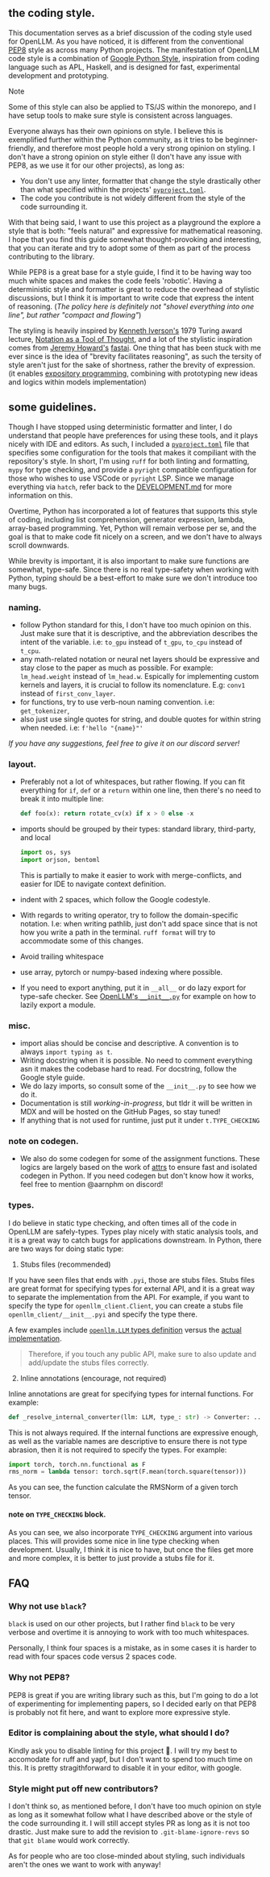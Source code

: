 ## the coding style.

This documentation serves as a brief discussion of the coding style used for
OpenLLM. As you have noticed, it is different from the conventional
[PEP8](https://peps.python.org/pep-0008/) style as across many Python projects.
The manifestation of OpenLLM code style is a combination of
[Google Python Style](https://google.github.io/styleguide/pyguide.html),
inspiration from coding language such as APL, Haskell, and is designed for fast,
experimental development and prototyping.

> [!NOTE]
> Some of this style can also be applied to TS/JS within the monorepo, and
> I have setup tools to make sure style is consistent across languages.

Everyone always has their own opinions on style. I believe this is exemplified
further within the Python community, as it tries to be beginner-friendly, and
therefore most people hold a very strong opinion on styling. I don't have a
strong opinion on style either (I don't have any issue with PEP8, as we use it
for our other projects), as long as:

- You don't use any linter, formatter that change the style drastically other
  than what specified within the projects' [`pyproject.toml`](./pyproject.toml).
- The code you contribute is not widely different from the style of the code
  surrounding it.

With that being said, I want to use this project as a playground the explore a
style that is both: "feels natural" and expressive for mathematical reasoning. I
hope that you find this guide somewhat thought-provoking and interesting, that
you can iterate and try to adopt some of them as part of the process
contributing to the library.

While PEP8 is a great base for a style guide, I find it to be having way too
much white spaces and makes the code feels 'robotic'. Having a deterministic
style and formatter is great to reduce the overhead of stylistic discussions,
but I think it is important to write code that express the intent of reasoning.
(_The policy here is definitely not "shovel everything into one line", but
rather "compact and flowing"_)

The styling is heavily inspired by
[Kenneth Iverson's](https://en.wikipedia.org/wiki/Kenneth_E._Iverson) 1979
Turing award lecture,
[Notation as a Tool of Thought](https://www.eecg.toronto.edu/~jzhu/csc326/readings/iverson.pdf),
and a lot of the stylistic inspiration comes from
[Jeremy Howard's](https://jeremy.fast.ai/) [fastai](https://docs.fast.ai/). One
thing that has been stuck with me ever since is the idea of "brevity facilitates
reasoning", as such the tersity of style aren't just for the sake of shortness,
rather the brevity of expression. (it enables
[expository programming](http://archive.vector.org.uk/art10000980), combining
with prototyping new ideas and logics within models implementation)

## some guidelines.

Though I have stopped using deterministic formatter and linter, I do understand
that people have preferences for using these tools, and it plays nicely with IDE
and editors. As such, I included a [`pyproject.toml`](./pyproject.toml) file
that specifies some configuration for the tools that makes it compiliant with
the repository's style. In short, I'm using `ruff` for both linting and formatting,
`mypy` for type checking, and provide a `pyright` compatible configuration for those
who wishes to use VSCode or `pyright` LSP.
Since we manage everything via `hatch`, refer back to the
[DEVELOPMENT.md](./DEVELOPMENT.md) for more information on this.

Overtime, Python has incorporated a lot of features that supports this style of
coding, including list comprehension, generator expression, lambda, array-based
programming. Yet, Python will remain verbose per se, and the goal is that to
make code fit nicely on a screen, and we don't have to always scroll downwards.

While brevity is important, it is also important to make sure functions are
somewhat, type-safe. Since there is no real type-safety when working with
Python, typing should be a best-effort to make sure we don't introduce too many
bugs.

### naming.

- follow Python standard for this, I don't have too much opinion on this. Just
  make sure that it is descriptive, and the abbreviation describes the intent of
  the variable. i.e: `to_gpu` instead of `t_gpu`, `to_cpu` instead of `t_cpu`.
- any math-related notation or neural net layers should be expressive and stay
  close to the paper as much as possible. For example: `lm_head.weight` instead
  of `lm_head.w`. Espically for implementing custom kernels and layers, it is
  crucial to follow its nomenclature. E.g: `conv1` instead of
  `first_conv_layer`.
- for functions, try to use verb-noun naming convention. i.e: `get_tokenizer`,
- also just use single quotes for string, and double quotes for within string when needed.
  i.e: `f'hello "{name}"'`

_If you have any suggestions, feel free to give it on our discord server!_

### layout.

- Preferably not a lot of whitespaces, but rather flowing. If you can fit
  everything for `if`, `def` or a `return` within one line, then there's no need
  to break it into multiple line:

  ```python
  def foo(x): return rotate_cv(x) if x > 0 else -x
  ```

- imports should be grouped by their types: standard library, third-party, and local

  ```python
  import os, sys
  import orjson, bentoml
  ```

  This is partially to make it easier to work with merge-conflicts, and easier
  for IDE to navigate context definition.

- indent with 2 spaces, which follow the Google codestyle.

- With regards to writing operator, try to follow the domain-specific notation.
  I.e: when writing pathlib, just don't add space since that is not how you
  write a path in the terminal. `ruff format` will try to accommodate some of this
  changes.

- Avoid trailing whitespace

- use array, pytorch or numpy-based indexing where possible.

- If you need to export anything, put it in `__all__` or do lazy export for
  type-safe checker. See [OpenLLM's `__init__.py`](./openllm-python/src/openllm/__init__.py)
  for example on how to lazily export a module.

### misc.

- import alias should be concise and descriptive. A convention is to always
  `import typing as t`.
- Writing docstring when it is possible. No need to comment everything asn it
  makes the codebase hard to read. For docstring, follow the Google style guide.
- We do lazy imports, so consult some of the `__init__.py` to see how we do it.
- Documentation is still _working-in-progress_, but tldr it will be written in
  MDX and will be hosted on the GitHub Pages, so stay tuned!
- If anything that is not used for runtime, just put it under `t.TYPE_CHECKING`

### note on codegen.

- We also do some codegen for some of the assignment functions. These logics are
  largely based on the work of [attrs](https://github.com/python-attrs/attrs) to
  ensure fast and isolated codegen in Python. If you need codegen but don't know
  how it works, feel free to mention @aarnphm on discord!

### types.

I do believe in static type checking, and often times all of the code in OpenLLM are safely-types.
Types play nicely with static analysis tools, and it is a great way to catch bugs for applications
downstream. In Python, there are two ways for doing static type:

1. Stubs files (recommended)

If you have seen files that ends with `.pyi`, those are stubs files. Stubs files are great format
for specifying types for external API, and it is a great way to separate the implementation from
the API. For example, if you want to specify the type for `openllm_client.Client`, you can create
a stubs file `openllm_client/__init__.pyi` and specify the type there.

A few examples include [`openllm.LLM` types definition](./openllm-python/src/openllm/_llm.pyi) versus
the [actual implementation](./openllm-python/src/openllm/_llm.py).

> Therefore, if you touch any public API, make sure to also update and add/update the stubs files correctly.

2. Inline annotations (encourage, not required)

Inline annotations are great for specifying types for internal functions. For example:
```python
def _resolve_internal_converter(llm: LLM, type_: str) -> Converter: ...
```

This is not always required. If the internal functions are expressive enough, as well
as the variable names are descriptive to ensure there is not type abrasion, then it is not
required to specify the types. For example:
```python
import torch, torch.nn.functional as F
rms_norm = lambda tensor: torch.sqrt(F.mean(torch.square(tensor)))
```
As you can see, the function calculate the RMSNorm of a given torch tensor.

#### note on `TYPE_CHECKING` block.

As you can see, we also incorporate `TYPE_CHECKING` argument into various places.
This will provides some nice in line type checking when development. Usually, I think
it is nice to have, but once the files get more and more complex, it is better to just
provide a stubs file for it.

## FAQ

### Why not use `black`?

`black` is used on our other projects, but I rather find `black` to be very
verbose and overtime it is annoying to work with too much whitespaces.

Personally, I think four spaces is a mistake, as in some cases it is harder to read
with four spaces code versus 2 spaces code.

### Why not PEP8?

PEP8 is great if you are writing library such as this, but I'm going to do a lot
of experimenting for implementing papers, so I decided early on that PEP8 is
probably not fit here, and want to explore more expressive style.

### Editor is complaining about the style, what should I do?

Kindly ask you to disable linting for this project 🤗. I will try my best to
accomodate for ruff and yapf, but I don't want to spend too much time on this.
It is pretty stragithforward to disable it in your editor, with google.

### Style might put off new contributors?

I don't think so, as mentioned before, I don't have too much opinion on style as
long as it somewhat follow what I have described above or the style of the code
surrounding it. I will still accept styles PR as long as it is not too drastic.
Just make sure to add the revision to `.git-blame-ignore-revs` so that
`git blame` would work correctly.

As for people who are too close-minded about styling, such individuals aren't
the ones we want to work with anyway!

